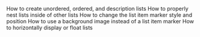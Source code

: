 How to create unordered, ordered, and description lists
How to properly nest lists inside of other lists
How to change the list item marker style and position
How to use a background image instead of a list item marker
How to horizontally display or float lists

